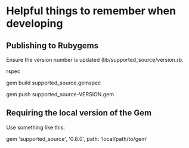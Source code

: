# Helpful things to remember when developing

## Publishing to Rubygems

Ensure the version number is updated (lib/supported_source/version.rb.

rspec

gem build supported_source.gemspec

gem push supported_source-VERSION.gem

## Requiring the local version of the Gem

Use something like this:

gem 'supported_source', '0.8.0', path: 'local/path/to/gem'
